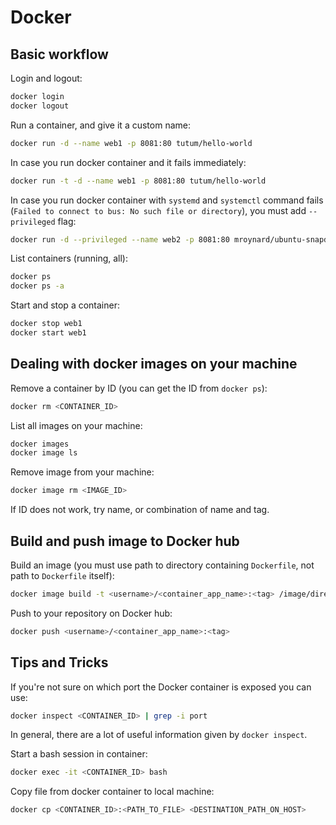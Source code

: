 # Docker

## Basic workflow

Login and logout:

```bash
docker login
docker logout
```

Run a container, and give it a custom name:

```bash
docker run -d --name web1 -p 8081:80 tutum/hello-world
```

In case you run docker container and it fails immediately:

```bash
docker run -t -d --name web1 -p 8081:80 tutum/hello-world
```

In case you run docker container with `systemd` and `systemctl` command fails (`Failed to connect to bus: No such file or directory`), you must add `--privileged` flag:

```bash
docker run -d --privileged --name web2 -p 8081:80 mroynard/ubuntu-snapd-runner
```

List containers (running, all):

```bash
docker ps
docker ps -a
```

Start and stop a container:

```bash
docker stop web1
docker start web1
```

## Dealing with docker images on your machine

Remove a container by ID (you can get the ID from `docker ps`):

```bash
docker rm <CONTAINER_ID>
```

List all images on your machine:

```bash
docker images
docker image ls
```

Remove image from your machine:

```bash
docker image rm <IMAGE_ID>
```

If ID does not work, try name, or combination of name and tag.

## Build and push image to Docker hub

Build an image (you must use path to directory containing `Dockerfile`, not path to `Dockerfile` itself):

```bash
docker image build -t <username>/<container_app_name>:<tag> /image/directory/
```

Push to your repository on Docker hub:

```bash
docker push <username>/<container_app_name>:<tag>
```

## Tips and Tricks

If you're not sure on which port the Docker container is exposed you can use:

```bash
docker inspect <CONTAINER_ID> | grep -i port
```

In general, there are a lot of useful information given by `docker inspect`.

Start a bash session in container:

```bash
docker exec -it <CONTAINER_ID> bash
```

Copy file from docker container to local machine:

```bash
docker cp <CONTAINER_ID>:<PATH_TO_FILE> <DESTINATION_PATH_ON_HOST>
```
